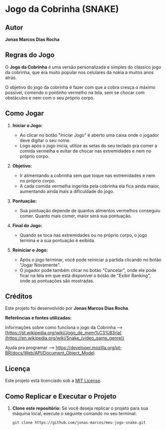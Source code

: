 # Jogo da Cobrinha (SNAKE)

## Autor
**Jonas Marcos Dias Rocha**

## Regras do Jogo
O **Jogo da Cobrinha** é uma versão personalizada e simples do clássico jogo da cobrinha, que era muito popular nos celulares da nokia a muitos anos atrás.

O objetivo do jogo da cobrinha é fazer com que a cobra cresça o máximo possível, comendo o pontinho vermelho na tela, sem se chocar com obstáculos e nem com o seu próprio corpo. 

## Como Jogar

1. **Iniciar o Jogo:**
   - Ao clicar no botão "Iniciar Jogo" é aberto uma caixa onde o jogador deve digitar o seu nome.
   - Logo após o jogo inicia, utilize as setas do seu teclado pra comer a comida vermelha e evitar de chocar nas extremidades e nem no próprio corpo.

2. **Objetivo:**
   - Ir alimentando a cobrinha sem que toque nas extremidades e nem no próprio corpo.
   - A cada comida vermelha ingerida pela cobrinha ela fica ainda maior, aumentando ainda mais a dificuldade do jogo.

3. **Pontuação:**
   - Sua pontuação depende de quantos alimentos vermelhos conseguiu comer. Quanto mais comer, maior será sua pontuação.

4. **Final do Jogo:**
   - Quando se toca nas extremidades ou no próprio corpo, o jogo termina e a sua pontuação é exibida.

5. **Reiniciar o Jogo:**
   - Após o jogo terminar, você pode reiniciar a partida clicando no botão "Jogar Novamente".
   - O jogador pode também clicar no botão "Cancelar", onde ele pode ficar na tela em que está disponivel o botão de "Exibir Ranking", onde as pontuações são mostradas.

## Créditos
Este projeto foi desenvolvido por **Jonas Marcos Dias Rocha**.

**Referências e fontes utilizadas:**

Informações sobre como funciona o jogo da Cobrinha --> [https://pt.wikipedia.org/wiki/Jogo_de_mem%C3%B3ria](https://en.wikipedia.org/wiki/Snake_(video_game_genre))

Ajuda pra programar --> https://developer.mozilla.org/pt-BR/docs/Web/API/Document_Object_Model


## Licença

Este projeto está licenciado sob a [MIT License](LICENSE).


## Como Replicar e Executar o Projeto

1. **Clone este repositório:**
   Se você deseja replicar o projeto para sua máquina local, execute o seguinte comando no seu terminal:

   ```bash
   git clone https://github.com/jonas-marcos/meu-jogo-snake.git

